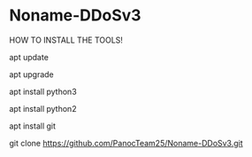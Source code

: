 # Noname-DDoSv3

HOW TO INSTALL THE TOOLS!

apt update

apt upgrade 

apt install python3

apt install python2

apt install git 

git clone https://github.com/PanocTeam25/Noname-DDoSv3.git
